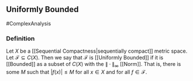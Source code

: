 ## Uniformly Bounded
#ComplexAnalysis 

### Definition
Let $X$ be a [[Sequential Compactness|sequentially compact]] metric space. Let $\mathcal{F} \subseteq C(X)$. Then we say that $\mathcal{F}$ is [[Uniformly Bounded]] if it is [[Bounded]] as a subset of $C(X)$ with the $\|\cdot\|_{\infty}$ [[Norm]]. That is, there is some $M$ such that $|f(x)| \leqslant M$ for all $x \in X$ and for all $f \in \mathcal{F}$.